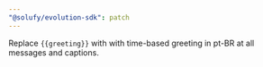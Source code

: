 ```yaml
---
"@solufy/evolution-sdk": patch
---
```


Replace `{{greeting}}` with with time-based greeting in pt-BR at all messages and captions.
